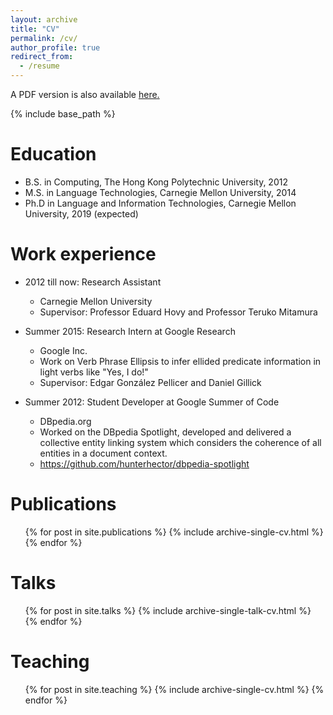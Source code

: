 ```yaml
---
layout: archive
title: "CV"
permalink: /cv/
author_profile: true
redirect_from:
  - /resume
---
```


A PDF version is also available <u><a href="https://hunterhector.github.io/files/resume_en.pdf">here</a>.</u>

{% include base_path %}

Education
======
* B.S. in Computing, The Hong Kong Polytechnic University, 2012
* M.S. in Language Technologies, Carnegie Mellon University, 2014
* Ph.D in Language and Information Technologies, Carnegie Mellon University, 2019 (expected)

Work experience
======
* 2012 till now: Research Assistant
  * Carnegie Mellon University
  * Supervisor: Professor Eduard Hovy and Professor Teruko Mitamura

* Summer 2015: Research Intern at Google Research
  * Google Inc.
  * Work on Verb Phrase Ellipsis to infer ellided predicate information in light verbs like "Yes, I do!" 
  * Supervisor: Edgar González Pellicer and Daniel Gillick
  
* Summer 2012: Student Developer at Google Summer of Code
  * DBpedia.org
  * Worked on the DBpedia Spotlight, developed and delivered a collective entity linking system which considers the coherence of all entities in a document context.
  * https://github.com/hunterhector/dbpedia-spotlight

Publications
======
  <ul>{% for post in site.publications %}
    {% include archive-single-cv.html %}
  {% endfor %}</ul>
  
Talks
======
  <ul>{% for post in site.talks %}
    {% include archive-single-talk-cv.html %}
  {% endfor %}</ul>
  
Teaching
======
  <ul>{% for post in site.teaching %}
    {% include archive-single-cv.html %}
  {% endfor %}</ul>
  
